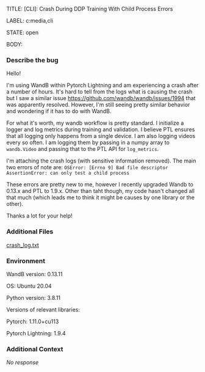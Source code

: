 TITLE:
[CLI]: Crash During DDP Training With Child Process Errors

LABEL:
c:media,cli

STATE:
open

BODY:
### Describe the bug

Hello!

I'm using WandB within Pytorch Lightning and am experiencing a crash after a number of hours. It's hard to tell from the logs what is causing the crash but  I saw a similar issue https://github.com/wandb/wandb/issues/1994 that was apparently resolved. However, I'm still seeing pretty similar behavior and wondering if it has to do with WandB.

For what it's worth, my wandb workflow is pretty standard. I initialize a logger and log metrics during training and validation. I believe PTL ensures that all logging only happens from a single device. I am also logging videos every so often. I am logging them by passing in a numpy array to `wandb.Video` and passing that to the PTL API for `log_metrics`.

I'm attaching the crash logs (with sensitive information removed). The main two errors of note are:
`OSError: [Errno 9] Bad file descriptor`
`AssertionError: can only test a child process `

These errors are pretty new to me, however I recently upgraded Wandb to 0.13.x and PTL to 1.9.x. Other than taht though, my code hasn't changed all that much (which leads me to think it might be causes by one library or the other).

Thanks a lot for your help!

### Additional Files

[crash_log.txt](https://github.com/wandb/wandb/files/10962465/crash_log.txt)


### Environment

WandB version: 0.13.11

OS: Ubuntu 20.04

Python version: 3.8.11

Versions of relevant libraries:

Pytorch: 1.11.0+cu113

Pytorch Lightning: 1.9.4


### Additional Context

_No response_

